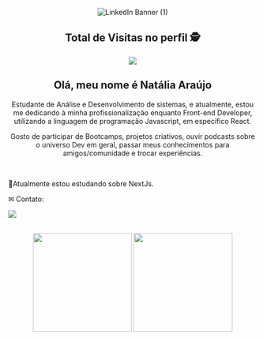 
<div align="center">
  
![LinkedIn Banner (1)](https://user-images.githubusercontent.com/81394067/148012482-425fcb25-be07-47bf-ba01-3f77021e4d2d.png)
  

  ## Total de Visitas no perfil 🕵️ <br>
 <p align="center"> 
   <img alingn="center" src="https://profile-counter.glitch.me/nataliaaraujo0/count.svg" />
 </p>
  
  
 ## Olá, meu nome é Natália Araújo 
 
  <p> Estudante de Análise e Desenvolvimento de sistemas, e atualmente, estou me dedicando à minha profissionalização enquanto Front-end Developer, utilizando a linguagem de programação Javascript, em específico React.

Gosto de participar de Bootcamps, projetos criativos, ouvir podcasts sobre o universo Dev em geral, passar meus conhecimentos para amigos/comunidade e trocar experiências. 
  </p>
</div>

<br>

<p>
  🚀Atualmente estou estudando sobre NextJs.
</p>



<p align="left">
 ✉ Contato:
</p>

<a href="https://www.linkedin.com/in/nat%C3%A1lia/" target="_blank"><img src="https://img.shields.io/badge/LinkedIn-0077B5?style=for-the-badge&logo=linkedin&logoColor=black" target="_blank"></a>


</div>
<br/>
  <div align="center">
    <img height="200em" src="https://github-readme-stats.vercel.app/api?username=nataliaaraujo0&show_icons=true&t&theme=dark"/>
    <img height="200em" src="https://github-readme-stats.vercel.app/api/top-langs/?username=nataliaaraujo0&langs_count=4)](https://github.com/anuraghazra/github-readme-statsCompact&theme=dark"/>


</div>


